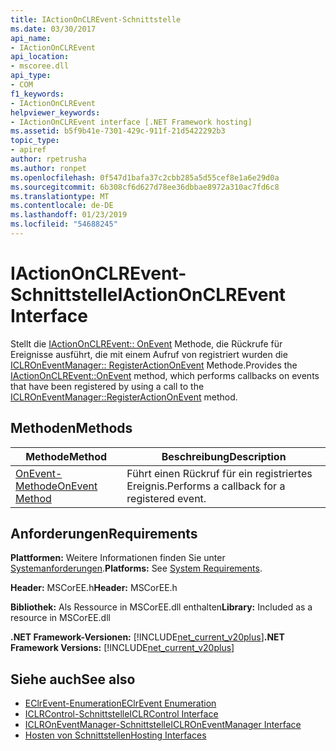 ```yaml
---
title: IActionOnCLREvent-Schnittstelle
ms.date: 03/30/2017
api_name:
- IActionOnCLREvent
api_location:
- mscoree.dll
api_type:
- COM
f1_keywords:
- IActionOnCLREvent
helpviewer_keywords:
- IActionOnCLREvent interface [.NET Framework hosting]
ms.assetid: b5f9b41e-7301-429c-911f-21d5422292b3
topic_type:
- apiref
author: rpetrusha
ms.author: ronpet
ms.openlocfilehash: 0f547d1bafa37c2cbb285a5d55cef8e1a6e29d0a
ms.sourcegitcommit: 6b308cf6d627d78ee36dbbae8972a310ac7fd6c8
ms.translationtype: MT
ms.contentlocale: de-DE
ms.lasthandoff: 01/23/2019
ms.locfileid: "54688245"
---
```

# <a name="iactiononclrevent-interface"></a><span data-ttu-id="54f68-102">IActionOnCLREvent-Schnittstelle</span><span class="sxs-lookup"><span data-stu-id="54f68-102">IActionOnCLREvent Interface</span></span>
<span data-ttu-id="54f68-103">Stellt die [IActionOnCLREvent:: OnEvent](../../../../docs/framework/unmanaged-api/hosting/iactiononclrevent-onevent-method.md) Methode, die Rückrufe für Ereignisse ausführt, die mit einem Aufruf von registriert wurden die [ICLROnEventManager:: RegisterActionOnEvent](../../../../docs/framework/unmanaged-api/hosting/iclroneventmanager-registeractiononevent-method.md) Methode.</span><span class="sxs-lookup"><span data-stu-id="54f68-103">Provides the [IActionOnCLREvent::OnEvent](../../../../docs/framework/unmanaged-api/hosting/iactiononclrevent-onevent-method.md) method, which performs callbacks on events that have been registered by using a call to the [ICLROnEventManager::RegisterActionOnEvent](../../../../docs/framework/unmanaged-api/hosting/iclroneventmanager-registeractiononevent-method.md) method.</span></span>  
  
## <a name="methods"></a><span data-ttu-id="54f68-104">Methoden</span><span class="sxs-lookup"><span data-stu-id="54f68-104">Methods</span></span>  
  
|<span data-ttu-id="54f68-105">Methode</span><span class="sxs-lookup"><span data-stu-id="54f68-105">Method</span></span>|<span data-ttu-id="54f68-106">Beschreibung</span><span class="sxs-lookup"><span data-stu-id="54f68-106">Description</span></span>|  
|------------|-----------------|  
|[<span data-ttu-id="54f68-107">OnEvent-Methode</span><span class="sxs-lookup"><span data-stu-id="54f68-107">OnEvent Method</span></span>](../../../../docs/framework/unmanaged-api/hosting/iactiononclrevent-onevent-method.md)|<span data-ttu-id="54f68-108">Führt einen Rückruf für ein registriertes Ereignis.</span><span class="sxs-lookup"><span data-stu-id="54f68-108">Performs a callback for a registered event.</span></span>|  
  
## <a name="requirements"></a><span data-ttu-id="54f68-109">Anforderungen</span><span class="sxs-lookup"><span data-stu-id="54f68-109">Requirements</span></span>  
 <span data-ttu-id="54f68-110">**Plattformen:** Weitere Informationen finden Sie unter [Systemanforderungen](../../../../docs/framework/get-started/system-requirements.md).</span><span class="sxs-lookup"><span data-stu-id="54f68-110">**Platforms:** See [System Requirements](../../../../docs/framework/get-started/system-requirements.md).</span></span>  
  
 <span data-ttu-id="54f68-111">**Header:** MSCorEE.h</span><span class="sxs-lookup"><span data-stu-id="54f68-111">**Header:** MSCorEE.h</span></span>  
  
 <span data-ttu-id="54f68-112">**Bibliothek:** Als Ressource in MSCorEE.dll enthalten</span><span class="sxs-lookup"><span data-stu-id="54f68-112">**Library:** Included as a resource in MSCorEE.dll</span></span>  
  
 <span data-ttu-id="54f68-113">**.NET Framework-Versionen:** [!INCLUDE[net_current_v20plus](../../../../includes/net-current-v20plus-md.md)]</span><span class="sxs-lookup"><span data-stu-id="54f68-113">**.NET Framework Versions:** [!INCLUDE[net_current_v20plus](../../../../includes/net-current-v20plus-md.md)]</span></span>  
  
## <a name="see-also"></a><span data-ttu-id="54f68-114">Siehe auch</span><span class="sxs-lookup"><span data-stu-id="54f68-114">See also</span></span>
- [<span data-ttu-id="54f68-115">EClrEvent-Enumeration</span><span class="sxs-lookup"><span data-stu-id="54f68-115">EClrEvent Enumeration</span></span>](../../../../docs/framework/unmanaged-api/hosting/eclrevent-enumeration.md)
- [<span data-ttu-id="54f68-116">ICLRControl-Schnittstelle</span><span class="sxs-lookup"><span data-stu-id="54f68-116">ICLRControl Interface</span></span>](../../../../docs/framework/unmanaged-api/hosting/iclrcontrol-interface.md)
- [<span data-ttu-id="54f68-117">ICLROnEventManager-Schnittstelle</span><span class="sxs-lookup"><span data-stu-id="54f68-117">ICLROnEventManager Interface</span></span>](../../../../docs/framework/unmanaged-api/hosting/iclroneventmanager-interface.md)
- [<span data-ttu-id="54f68-118">Hosten von Schnittstellen</span><span class="sxs-lookup"><span data-stu-id="54f68-118">Hosting Interfaces</span></span>](../../../../docs/framework/unmanaged-api/hosting/hosting-interfaces.md)
